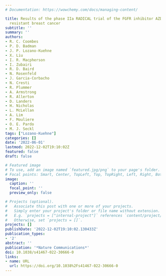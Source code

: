 ```yaml
---
# Documentation: https://wowchemy.com/docs/managing-content/

title: Results of the phase IIa RADICAL trial of the FGFR inhibitor AZD4547 in endocrine
  resistant breast cancer
subtitle: ''
summary: ''
authors:
- R. C. Coombes
- P. D. Badman
- J. P. Lozano-Kuehne
- X. Liu
- I. R. Macpherson
- I. Zubairi
- R. D. Baird
- N. Rosenfeld
- J. Garcia-Corbacho
- N. Cresti
- R. Plummer
- A. Armstrong
- R. Allerton
- D. Landers
- H. Nicholas
- L. McLellan
- A. Lim
- F. Mouliere
- O. E. Pardo
- M. J. Seckl
tags: ["Lozano-Kuehne"]
categories: []
date: '2022-06-01'
lastmod: 2022-12-02T19:10:02Z
featured: false
draft: false

# Featured image
# To use, add an image named `featured.jpg/png` to your page's folder.
# Focal points: Smart, Center, TopLeft, Top, TopRight, Left, Right, BottomLeft, Bottom, BottomRight.
image:
  caption: ''
  focal_point: ''
  preview_only: false

# Projects (optional).
#   Associate this post with one or more of your projects.
#   Simply enter your project's folder or file name without extension.
#   E.g. `projects = ["internal-project"]` references `content/project/deep-learning/index.md`.
#   Otherwise, set `projects = []`.
projects: []
publishDate: '2022-12-02T19:10:02.130433Z'
publication_types:
- '2'
abstract: ''
publication: '*Nature Communications*'
doi: 10.1038/s41467-022-30666-0
links:
- name: URL
  url: https://doi.org/10.1038%2Fs41467-022-30666-0
---
```

